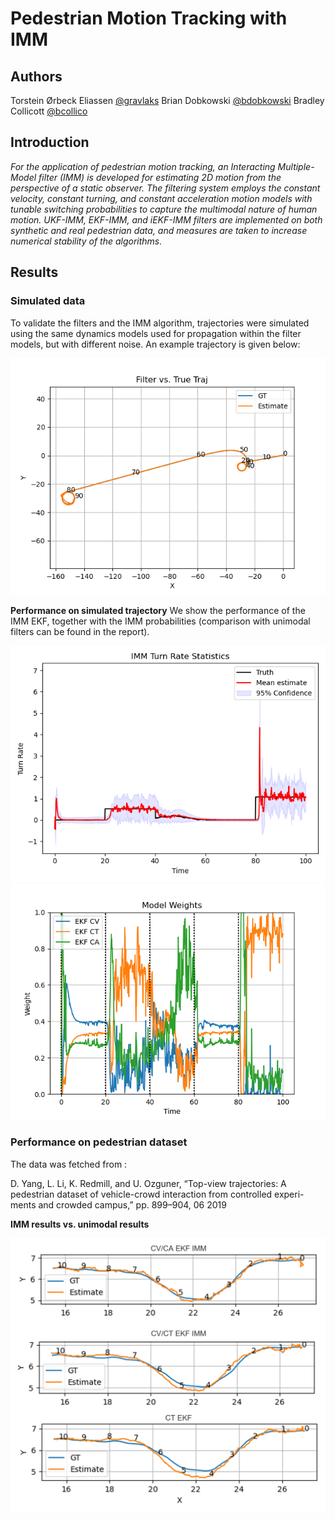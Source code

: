 # Pedestrian Motion Tracking with IMM 
## Authors 

Torstein Ørbeck Eliassen [@gravlaks](https://github.com/gravlaks)
Brian Dobkowski [@bdobkowski](https://github.com/bdobkowski)
Bradley Collicott [@bcollico](https://github.com/bcollico)

## Introduction
*For the application of pedestrian motion tracking, an Interacting Multiple-Model filter (IMM) is developed for estimating 2D motion from the perspective of a static observer. The filtering system employs the constant velocity, constant turning, and constant acceleration motion models with tunable switching probabilities to capture the multimodal nature of human motion. UKF-IMM, EKF-IMM, and iEKF-IMM filters are implemented on both synthetic and real pedestrian data, and measures are taken to increase numerical stability of the algorithms.*


## Results 

### Simulated data

To validate the filters and the IMM algorithm, trajectories were simulated using the same
dynamics models used for propagation within the filter models, but with different noise. An example trajectory is given below: 

![Simulated trajectory](plots/readme_figures/sim_traj.png)

**Performance on simulated trajectory**
We show the performance of the IMM EKF, together with the IMM probabilities (comparison with unimodal filters can be found in the report). 

![IMM EKF](plots/readme_figures/IMM_4.png)
![IMM Probabilities](plots/readme_figures/sim_probs.png)

### Performance on pedestrian dataset

The data was fetched from : 

D. Yang, L. Li, K. Redmill, and U. Ozguner, “Top-view trajectories: A
pedestrian dataset of vehicle-crowd interaction from controlled experi-
ments and crowded campus,” pp. 899–904, 06 2019

**IMM results vs. unimodal results**

![IMM pedestrian dataset](plots/readme_figures/traj_combo.png)

